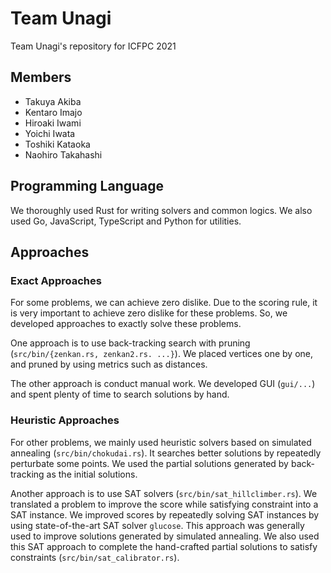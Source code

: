 # Team Unagi

Team Unagi's repository for ICFPC 2021

## Members

- Takuya Akiba
- Kentaro Imajo
- Hiroaki Iwami
- Yoichi Iwata
- Toshiki Kataoka
- Naohiro Takahashi


## Programming Language

We thoroughly used Rust for writing solvers and common logics.
We also used Go, JavaScript, TypeScript and Python for utilities.


## Approaches

### Exact Approaches

For some problems, we can achieve zero dislike. Due to the scoring rule, it is very important to achieve zero dislike for these problems.
So, we developed approaches to exactly solve these problems.

One approach is to use back-tracking search with pruning (`src/bin/{zenkan.rs, zenkan2.rs. ...}`). We placed vertices one by one, and pruned by using metrics such as distances.

The other approach is conduct manual work. We developed GUI (`gui/...`) and spent plenty of time to search solutions by hand.


### Heuristic Approaches

For other problems, we mainly used heuristic solvers based on simulated annealing (`src/bin/chokudai.rs`).
It searches better solutions by repeatedly perturbate some points.
We used the partial solutions generated by back-tracking as the initial solutions. 

Another approach is to use SAT solvers (`src/bin/sat_hillclimber.rs`).
We translated a problem to improve the score while satisfying constraint into a SAT instance.
We improved scores by repeatedly solving SAT instances by using state-of-the-art SAT solver `glucose`.
This approach was generally used to improve solutions generated by simulated annealing.
We also used this SAT approach to complete the hand-crafted partial solutions to satisfy constraints (`src/bin/sat_calibrator.rs`).


